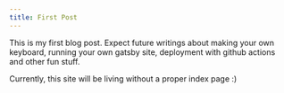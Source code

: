 ```yaml
---
title: First Post
---
```


This is my first blog post. Expect future writings about making your own keyboard, running your own gatsby site, deployment with github actions and other fun stuff.

Currently, this site will be living without a proper index page :)
